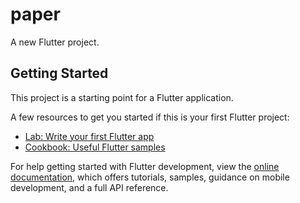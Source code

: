 # paper

A new Flutter project.

## Getting Started

This project is a starting point for a Flutter application.

A few resources to get you started if this is your first Flutter project:

- [Lab: Write your first Flutter app](https://docs.flutter.dev/get-started/codelab)
- [Cookbook: Useful Flutter samples](https://docs.flutter.dev/cookbook)

For help getting started with Flutter development, view the
[online documentation](https://docs.flutter.dev/), which offers tutorials,
samples, guidance on mobile development, and a full API reference.

<!-- 
name: Paper
on:
  push:
    branches:
      - main
jobs:
  build:
    name: Build Web
    env:
      my_secret: ${{secrets.commit_secret}}
    runs-on: ubuntu-latest
    steps:
      - uses: actions/checkout@v1
      - uses: subosito/flutter-action@v1
        with:
          channel: 'stable'
      - run: flutter config --enable-web
      - run: flutter clean
      - run: flutter pub get
      # base ref need to remove or change manually(./)
      - run: flutter build web --release --web-renderer html --base-href /paper/
      - run: |
          cd build/web
          git init
          git config --global user.email morningos@foxmail.com
          git config --global user.name iMorning
          git status
          git remote add origin https://${{secrets.commit_secret}}@github.com/morningos/paper.git
          git checkout -b gh-pages
          git add --all
          git commit -m "update"
          git push origin gh-pages -f 
-->